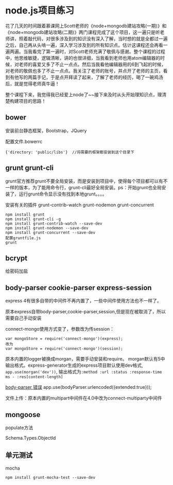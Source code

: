 # node.js项目练习
花了几天的时间跟着慕课网上Scott老师的《node+mongodb建站攻略(一期)》和《node+mongodb建站攻略(二期)》两门课程完成了这个项目，这一遍只是听老师讲，照着敲代码，对很多涉及到的知识没有深入了解，当时想的就是全都过一遍之后，自己再从头啃一遍，深入学习涉及到的所有知识点。估计这课程还会再看一遍两遍。当我看完了第一遍时，对Scott老师充满了敬佩与感谢。整个课程的过程中，他思维敏捷，逻辑清晰，讲的也很详细，当我看到老师也用atom编辑器的时候，对老师的喜爱又多了不止一点点。然后当我看他编辑器用的6到飞起的时候，对老师的敬佩也多了不止一点点。我关注了老师的账号，并点开了老师的主页，看到有他写的两篇手记，于是点开拜读了起来，了解了老师的经历，喝了一碗鸡汤后，就是觉得老师真牛逼！

整个课程下来，我觉得我已经爱上node了~~接下来及时从头开始理知识点，理清楚构建项目的思路！

## bower
安装前台静态框架，Bootstrap，JQuery

配置文件.bowerrc  
```
{'directory: 'public/libs'}  //将需要的框架都安装到这个目录下
```
## grunt grunt-cli
grunt官方推荐grunt不要全局安装，而是安装到项目中，使得每个项目都可以有不一样的版本，为了能用命令行，grunt-cli最好全局安装。ps：开始grunt也全局安装了，运行grunt命令显示没有找到本地grunt。。。。

安装有关的插件
grunt-contrib-watch
grunt-nodemon
grunt-concurrent

```
npm install grunt
npm install grunt-cli -g
npm install grunt-contrib-watch --save-dev
npm install grunt-nodemon --save-dev
npm install grunt-concurrent --save-dev
配置gruntfile.js
grunt
```
## bcrypt
给密码加盐

## body-parser cookie-parser express-session
express 4有很多自带的中间件不再内置了，一些中间件使用方法也不一样了。

原本express自带body-parser,cookie-parser,session,但是现在被取消了，所以需要自己手动安装

connect-mongo使用方式变了，参数改为传session：
```
var mongoStore = require('connect-mongo')(express);
改为
var mongoStore = require('connect-mongo')(session);
```

原本内置的logger被换成morgan，需要手动安装和require。 morgan默认有5中输出格式。express-generator生成的express项目默认使用dev格式, ```app.use(morgan('dev'))```, 输出格式为```:method :url :status :response-time ms - :res[content-length]```

[body-parser 错误](http://www.imooc.com/qadetail/60858)
app.use(bodyParser.urlencoded({extended:true}));

文件上传：原本内置的multipart中间件在4.0中改为connect-multiparty中间件

## mongoose
populate方法

Schema.Types.ObjectId

## 单元测试
mocha
```
npm install grunt-mocha-test --save-dev
```
